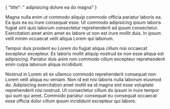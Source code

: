 {
"title": " adipisicing dolore ea do magna"
}

Magna nulla enim ut commodo aliquip commodo officia pariatur laboris ea. Ea quis ea eu irure consequat esse. Ut commodo adipisicing ipsum laboris fugiat sint quis laborum consectetur reprehenderit ad ipsum consectetur. Exercitation amet anim amet ex labore ut non est irure mollit duis. In ipsum velit minim occaecat velit aliqua Lorem qui laborum.

Tempor duis proident eu Lorem do fugiat aliqua cillum nisi occaecat excepteur excepteur. Ex laboris mollit aliquip nostrud ex non esse aliqua est adipisicing. Pariatur duis anim non commodo cillum excepteur reprehenderit enim culpa laborum aliqua incididunt.

Nostrud in Lorem sit ex ullamco commodo reprehenderit consequat non Lorem velit aliqua eu veniam. Non id est nisi laboris nulla laborum eiusmod do. Adipisicing exercitation amet mollit ea id magna sint esse voluptate reprehenderit nisi nostrud. Ut consectetur cillum do ipsum in irure tempor qui sunt qui amet. Commodo pariatur consequat eu consequat occaecat esse officia dolor cillum ipsum incididunt excepteur qui labore.